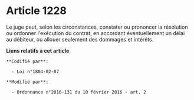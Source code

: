 # Article 1228

Le juge peut, selon les circonstances, constater ou prononcer la résolution ou ordonner l'exécution du contrat, en accordant
éventuellement un délai au débiteur, ou allouer seulement des dommages et intérêts.

**Liens relatifs à cet article**

	**Codifié par**:

	  - Loi n°1804-02-07

	**Modifié par**:

	  - Ordonnance n°2016-131 du 10 février 2016 - art. 2
